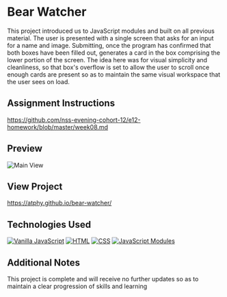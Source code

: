 # Bear Watcher
This project introduced us to JavaScript modules and built on all previous material. The user is presented with a single screen that asks for an input for a name and image. Submitting, once the program has confirmed that both boxes have been filled out, generates a card in the box comprising the lower portion of the screen. The idea here was for visual simplicity and cleanliness, so that box's overflow is set to allow the user to scroll once enough cards are present so as to maintain the same visual workspace that the user sees on load.

## Assignment Instructions
https://github.com/nss-evening-cohort-12/e12-homework/blob/master/week08.md

## Preview
![Main View](screenshots/bearwatcher_demo.gif)

## View Project
 https://atphy.github.io/bear-watcher/

## Technologies Used
[![Vanilla JavaScript](https://img.shields.io/badge/-Vanilla%20JavaScript-2c9fcc?style=flat-square)](#) [![HTML](https://img.shields.io/badge/-HTML-2c9fcc?style=flat-square)](#) [![CSS](https://img.shields.io/badge/-CSS-2c9fcc?style=flat-square)](#) [![JavaScript Modules](https://img.shields.io/badge/JavaScript-Modules-lightgrey)](#)

## Additional Notes
This project is complete and will receive no further updates so as to maintain a clear progression of skills and learning
